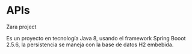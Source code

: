 # APIs
Zara project

Es un proyecto en tecnología Java 8, usando el framework Spring Booot 2.5.6, la persistencia se maneja con la base de datos H2 embebida.  
